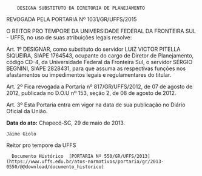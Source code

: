         DESIGNA SUBSTITUTO DA DIRETORIA DE PLANEJAMENTO  

REVOGADA PELA PORTARIA Nº 1031/GR/UFFS/2015

 O REITOR PRO TEMPORE DA UNIVERSIDADE FEDERAL DA FRONTEIRA SUL - UFFS, no uso de suas atribuições legais resolve:

 Art. 1º DESIGNAR, como substituto do servidor LUIZ VICTOR PITELLA SIQUEIRA, SIAPE 1764543, ocupante do cargo de Diretor de Planejamento, código CD-4, da Universidade Federal da Fronteira Sul, o servidor SÉRGIO BEGNINI, SIAPE 2828431, para que assuma as respectivas funções nos afastamentos ou impedimentos legais e regulamentares do titular.

 Art. 2º Fica revogada a Portaria nº 817/GR/UFFS/2012, de 07 de agosto de 2012, publicada no D.O.U nº 153, seção 2, de 08 de agosto de 2012.

 Art. 3º Esta Portaria entra em vigor na data de sua publicação no Diário Oficial da União.

  

   **Data do ato:** Chapecó-SC, 29 de maio de 2013.   
 

    Jaime Giolo   
 Reitor pro tempore da UFFS 

      Documento Histórico  [PORTARIA Nº 550/GR/UFFS/2013](https://www.uffs.edu.br/atos-normativos/portaria/gr/2013-0550/@@download/documento_historico)     
      